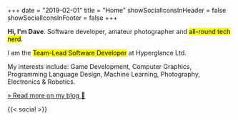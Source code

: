 +++
date = "2019-02-01"
title = "Home"
showSocialIconsInHeader = false
showSocialIconsInFooter = false
+++

**Hi, I'm Dave**. Software developer, amateur photographer and <mark>all-round tech nerd</mark>.

I am the <mark>Team-Lead Software Developer</mark> at Hyperglance Ltd.

My interests include: Game Development, Computer Graphics, Programming Language Design, Machine Learning, Photography, Electronics & Robotics.

[» Read more on my blog 🤘](/blog)

{{< social >}}